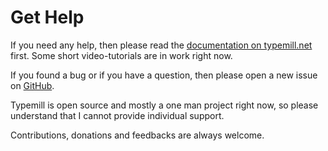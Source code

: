# Get Help

If you need any help, then please read the [documentation on typemill.net](https://typemill.net/typemill) first. Some short video-tutorials are in work right now.

If you found a bug or if you have a question, then please open a new issue on [GitHub](https://github.com/typemill/typemill/issues).

Typemill is open source and mostly a one man project right now, so please understand that I cannot provide individual support.

Contributions, donations and feedbacks are always welcome.

